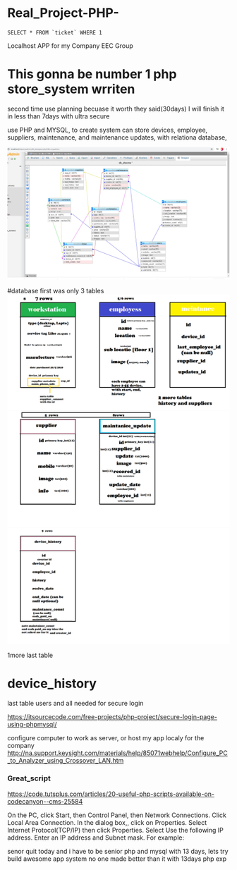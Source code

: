 # Real_Project-PHP-

```
SELECT * FROM `ticket` WHERE 1
```

Localhost APP for my Company EEC Group

# This gonna be number 1 php store_system wrriten 
second time use planning becuase it worth  they said(30days) I will finish it in less than 7days with ultra secure  


use PHP and MYSQL, to create system can store devices, employee, suppliers, maintenance, and maintenance updates, with relationa database,

<img src="mydb.PNG">

#database first was only 3 tables
<img src="Untitled.png">
<img src="nm2.png">
<img src="num3.png">

1more last table 

# device_history

last table users and all needed for secure login

https://itsourcecode.com/free-projects/php-project/secure-login-page-using-phpmysql/

configure computer to work as server, or host my app localy for the company
http://na.support.keysight.com/materials/help/85071webhelp/Configure_PC_to_Analyzer_using_Crossover_LAN.htm

### Great_script
https://code.tutsplus.com/articles/20-useful-php-scripts-available-on-codecanyon--cms-25584

On the PC, click Start, then Control Panel, then Network Connections.
Click Local Area Connection.
In the dialog box,, click on Properties.
Select Internet Protocol(TCP/IP) then click Properties.
Select Use the following IP address.
Enter an IP address and Subnet mask. For example:


 senor quit today and i have to be senior php and mysql with 13 days, lets try build awesome app system no one made better than it with 13days php exp

